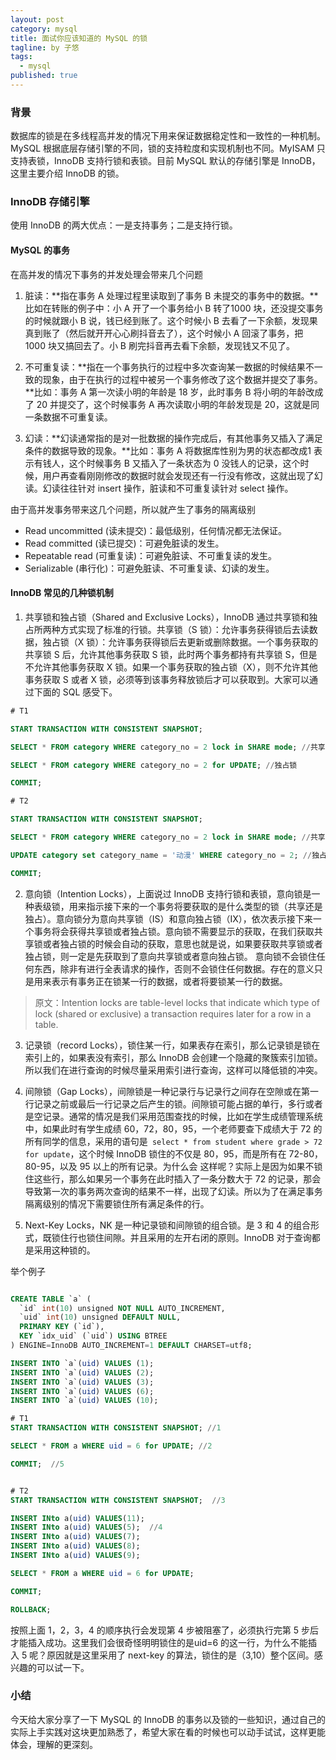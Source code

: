 ```yaml
---
layout: post
category: mysql
title: 面试你应该知道的 MySQL 的锁
tagline: by 子悠
tags: 
  - mysql
published: true
---
```


### 背景
数据库的锁是在多线程高并发的情况下用来保证数据稳定性和一致性的一种机制。MySQL 根据底层存储引擎的不同，锁的支持粒度和实现机制也不同。MyISAM 只支持表锁，InnoDB 支持行锁和表锁。目前 MySQL 默认的存储引擎是 InnoDB，这里主要介绍 InnoDB 的锁。
 <!--more-->
### InnoDB 存储引擎
使用 InnoDB 的两大优点：一是支持事务；二是支持行锁。

#### MySQL 的事务

在高并发的情况下事务的并发处理会带来几个问题
1.  脏读：**指在事务 A 处理过程里读取到了事务 B 未提交的事务中的数据。**比如在转账的例子中：小 A 开了一个事务给小 B 转了1000 块，还没提交事务的时候就跟小 B 说，钱已经到账了。这个时候小 B 去看了一下余额，发现果真到账了（然后就开开心心刷抖音去了），这个时候小 A 回滚了事务，把 1000 块又搞回去了。小 B 刷完抖音再去看下余额，发现钱又不见了。

2. 不可重复读：**指在一个事务执行的过程中多次查询某一数据的时候结果不一致的现象，由于在执行的过程中被另一个事务修改了这个数据并提交了事务。**比如：事务 A 第一次读小明的年龄是 18 岁，此时事务 B 将小明的年龄改成了 20 并提交了，这个时候事务 A 再次读取小明的年龄发现是 20，这就是同一条数据不可重复读。
    
3. 幻读：**幻读通常指的是对一批数据的操作完成后，有其他事务又插入了满足条件的数据导致的现象。**比如：事务 A 将数据库性别为男的状态都改成1 表示有钱人，这个时候事务 B 又插入了一条状态为 0 没钱人的记录，这个时候，用户再查看刚刚修改的数据时就会发现还有一行没有修改，这就出现了幻读。幻读往往针对 insert 操作，脏读和不可重复读针对 select 操作。

由于高并发事务带来这几个问题，所以就产生了事务的隔离级别

- Read uncommitted (读未提交)：最低级别，任何情况都无法保证。
- Read committed (读已提交)：可避免脏读的发生。
- Repeatable read (可重复读)：可避免脏读、不可重复读的发生。
- Serializable (串行化)：可避免脏读、不可重复读、幻读的发生。

#### InnoDB 常见的几种锁机制
1. 共享锁和独占锁（Shared and Exclusive Locks），InnoDB 通过共享锁和独占所两种方式实现了标准的行锁。共享锁（S 锁）：允许事务获得锁后去读数据，独占锁（X 锁）：允许事务获得锁后去更新或删除数据。一个事务获取的共享锁 S 后，允许其他事务获取 S 锁，此时两个事务都持有共享锁 S，但是不允许其他事务获取 X 锁。如果一个事务获取的独占锁（X），则不允许其他事务获取 S 或者 X 锁，必须等到该事务释放锁后才可以获取到。大家可以通过下面的 SQL 感受下。

```sql
# T1

START TRANSACTION WITH CONSISTENT SNAPSHOT;

SELECT * FROM category WHERE category_no = 2 lock in SHARE mode; //共享锁

SELECT * FROM category WHERE category_no = 2 for UPDATE; //独占锁

COMMIT;

# T2

START TRANSACTION WITH CONSISTENT SNAPSHOT;

SELECT * FROM category WHERE category_no = 2 lock in SHARE mode; //共享锁

UPDATE category set category_name = '动漫' WHERE category_no = 2; //独占锁

COMMIT;

```

2. 意向锁（Intention Locks），上面说过 InnoDB 支持行锁和表锁，意向锁是一种表级锁，用来指示接下来的一个事务将要获取的是什么类型的锁（共享还是独占）。意向锁分为意向共享锁（IS）和意向独占锁（IX），依次表示接下来一个事务将会获得共享锁或者独占锁。意向锁不需要显示的获取，在我们获取共享锁或者独占锁的时候会自动的获取，意思也就是说，如果要获取共享锁或者独占锁，则一定是先获取到了意向共享锁或者意向独占锁。
意向锁不会锁住任何东西，除非有进行全表请求的操作，否则不会锁住任何数据。存在的意义只是用来表示有事务正在锁某一行的数据，或者将要锁某一行的数据。
> 原文：Intention locks are table-level locks that indicate which type of lock (shared or exclusive) a transaction requires later for a row in a table.

3. 记录锁（record Locks），锁住某一行，如果表存在索引，那么记录锁是锁在索引上的，如果表没有索引，那么 InnoDB 会创建一个隐藏的聚簇索引加锁。所以我们在进行查询的时候尽量采用索引进行查询，这样可以降低锁的冲突。

4. 间隙锁（Gap Locks），间隙锁是一种记录行与记录行之间存在空隙或在第一行记录之前或最后一行记录之后产生的锁。间隙锁可能占据的单行，多行或者是空记录。通常的情况是我们采用范围查找的时候，比如在学生成绩管理系统中，如果此时有学生成绩 60，72，80，95，一个老师要查下成绩大于 72 的所有同学的信息，采用的语句是` select * from student where grade > 72 for update`，这个时候 InnoDB 锁住的不仅是 80，95，而是所有在 72-80，80-95，以及 95 以上的所有记录。为什么会
这样呢？实际上是因为如果不锁住这些行，那么如果另一个事务在此时插入了一条分数大于 72 的记录，那会导致第一次的事务两次查询的结果不一样，出现了幻读。所以为了在满足事务隔离级别的情况下需要锁住所有满足条件的行。

5. Next-Key Locks，NK 是一种记录锁和间隙锁的组合锁。是 3 和 4 的组合形式，既锁住行也锁住间隙。并且采用的左开右闭的原则。InnoDB 对于查询都是采用这种锁的。

举个例子

```sql

CREATE TABLE `a` (
  `id` int(10) unsigned NOT NULL AUTO_INCREMENT,
  `uid` int(10) unsigned DEFAULT NULL,
  PRIMARY KEY (`id`),
  KEY `idx_uid` (`uid`) USING BTREE
) ENGINE=InnoDB AUTO_INCREMENT=1 DEFAULT CHARSET=utf8;

INSERT INTO `a`(uid) VALUES (1);
INSERT INTO `a`(uid) VALUES (2);
INSERT INTO `a`(uid) VALUES (3);
INSERT INTO `a`(uid) VALUES (6);
INSERT INTO `a`(uid) VALUES (10);

# T1
START TRANSACTION WITH CONSISTENT SNAPSHOT; //1

SELECT * FROM a WHERE uid = 6 for UPDATE; //2

COMMIT;  //5


# T2
START TRANSACTION WITH CONSISTENT SNAPSHOT;  //3

INSERT INto a(uid) VALUES(11);
INSERT INto a(uid) VALUES(5);  //4
INSERT INto a(uid) VALUES(7);
INSERT INto a(uid) VALUES(8);
INSERT INto a(uid) VALUES(9);

SELECT * FROM a WHERE uid = 6 for UPDATE;

COMMIT;

ROLLBACK;

```
按照上面 1，2，3，4 的顺序执行会发现第 4 步被阻塞了，必须执行完第 5 步后才能插入成功。这里我们会很奇怪明明锁住的是uid=6 的这一行，为什么不能插入 5 呢？原因就是这里采用了 next-key 的算法，锁住的是（3,10）整个区间。感兴趣的可以试一下。

### 小结
今天给大家分享了一下 MySQL 的 InnoDB 的事务以及锁的一些知识，通过自己的实际上手实践对这块更加熟悉了，希望大家在看的时候也可以动手试试，这样更能体会，理解的更深刻。
